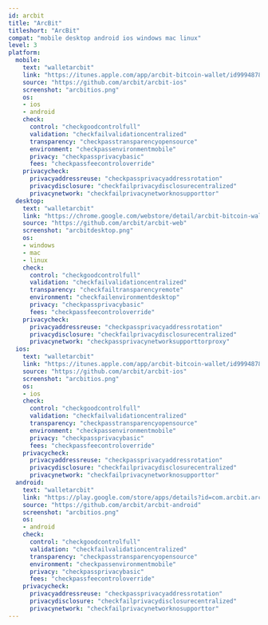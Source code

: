 ```yaml
---
id: arcbit
title: "ArcBit"
titleshort: "ArcBit"
compat: "mobile desktop android ios windows mac linux"
level: 3
platform:
  mobile:
    text: "walletarcbit"
    link: "https://itunes.apple.com/app/arcbit-bitcoin-wallet/id999487888"
    source: "https://github.com/arcbit/arcbit-ios"
    screenshot: "arcbitios.png"
    os:
    - ios
    - android
    check:
      control: "checkgoodcontrolfull"
      validation: "checkfailvalidationcentralized"
      transparency: "checkpasstransparencyopensource"
      environment: "checkpassenvironmentmobile"
      privacy: "checkpassprivacybasic"
      fees: "checkpassfeecontroloverride"
    privacycheck:
      privacyaddressreuse: "checkpassprivacyaddressrotation"
      privacydisclosure: "checkfailprivacydisclosurecentralized"
      privacynetwork: "checkfailprivacynetworknosupporttor"
  desktop:
    text: "walletarcbit"
    link: "https://chrome.google.com/webstore/detail/arcbit-bitcoin-wallet/dkceiphcnbfahjbomhpdgjmphnpgogfk"
    source: "https://github.com/arcbit/arcbit-web"
    screenshot: "arcbitdesktop.png"
    os:
    - windows
    - mac
    - linux
    check:
      control: "checkgoodcontrolfull"
      validation: "checkfailvalidationcentralized"
      transparency: "checkfailtransparencyremote"
      environment: "checkfailenvironmentdesktop"
      privacy: "checkpassprivacybasic"
      fees: "checkpassfeecontroloverride"
    privacycheck:
      privacyaddressreuse: "checkpassprivacyaddressrotation"
      privacydisclosure: "checkfailprivacydisclosurecentralized"
      privacynetwork: "checkpassprivacynetworksupporttorproxy"
  ios:
    text: "walletarcbit"
    link: "https://itunes.apple.com/app/arcbit-bitcoin-wallet/id999487888"
    source: "https://github.com/arcbit/arcbit-ios"
    screenshot: "arcbitios.png"
    os:
    - ios
    check:
      control: "checkgoodcontrolfull"
      validation: "checkfailvalidationcentralized"
      transparency: "checkpasstransparencyopensource"
      environment: "checkpassenvironmentmobile"
      privacy: "checkpassprivacybasic"
      fees: "checkpassfeecontroloverride"
    privacycheck:
      privacyaddressreuse: "checkpassprivacyaddressrotation"
      privacydisclosure: "checkfailprivacydisclosurecentralized"
      privacynetwork: "checkfailprivacynetworknosupporttor"
  android:
    text: "walletarcbit"
    link: "https://play.google.com/store/apps/details?id=com.arcbit.arcbit"
    source: "https://github.com/arcbit/arcbit-android"
    screenshot: "arcbitios.png"
    os:
    - android
    check:
      control: "checkgoodcontrolfull"
      validation: "checkfailvalidationcentralized"
      transparency: "checkpasstransparencyopensource"
      environment: "checkpassenvironmentmobile"
      privacy: "checkpassprivacybasic"
      fees: "checkpassfeecontroloverride"
    privacycheck:
      privacyaddressreuse: "checkpassprivacyaddressrotation"
      privacydisclosure: "checkfailprivacydisclosurecentralized"
      privacynetwork: "checkfailprivacynetworknosupporttor"
---
```

